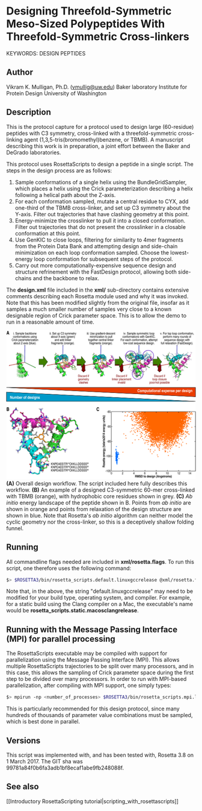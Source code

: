 # Designing Threefold-Symmetric Meso-Sized Polypeptides With Threefold-Symmetric Cross-linkers
KEYWORDS: DESIGN PEPTIDES 
## Author
Vikram K. Mulligan, Ph.D. (vmullig@uw.edu)
Baker laboratory
Institute for Protein Design
University of Washington

## Description

This is the protocol capture for a protocol used to design large (60-residue) peptides with C3 symmetry, cross-linked with a threefold-symmetric cross-linking agent (1,3,5-tris(bromomethyl)benzene, or TBMB).  A manuscript describing this work is in preparation, a joint effort between the Baker and DeGrado laboratories.

This protocol uses RosettaScripts to design a peptide in a single script.  The steps in the design process are as follows:

1.  Sample conformations of a single helix using the BundleGridSampler, which places a helix using the Crick parameterization describing a helix following a helical path about the Z-axis.
2.  For each conformation sampled, mutate a central residue to CYX, add one-third of the TBMB cross-linker, and set up C3 symmetry about the Y-axis.  Filter out trajectories that have clashing geometry at this point.
3.  Energy-minimize the crosslinker to pull it into a closed conformation.  Filter out trajectories that do not present the crosslinker in a closable conformation at this point.
4.  Use GenKIC to close loops, filtering for similarity to 4mer fragments from the Protein Data Bank and attempting design and side-chain minimization on each loop conformation sampled.  Choose the lowest-energy loop conformation for subsequent steps of the protocol.
5.  Carry out more computationally-expensive sequence design and structure refrinement with the FastDesign protocol, allowing both side-chains and the backbone to relax.

The **design.xml** file included in the **xml/** sub-directory contains extensive comments describing each Rosetta module used and why it was invoked.  Note that this has been modified slightly from the original file, insofar as it samples a much smaller number of samples very close to a known designable region of Crick parameter space.  This is to allow the demo to run in a reasonable amount of time.

![Design workflow](images/Design_approach.png)
**(A)**  Overall design workflow.  The script included here fully describes this workflow.  **(B)**  An example of a designed C3-symmetric 60-mer cross-linked with TBMB (orange), with hydrophobic core residues shown in grey.  **(C)** _Ab initio_ energy landscape of the peptide shown in B.  Points from _ab initio_ are shown in orange and points from relaxation of the design structure are shown in blue.  Note that Rosetta's _ab initio_ algorithm can neither model the cyclic geometry nor the cross-linker, so this is a deceptively shallow folding funnel.

## Running

All commandline flags needed are included in **xml/rosetta.flags**.  To run this script, one therefore uses the following command:
```bash
$> $ROSETTA3/bin/rosetta_scripts.default.linuxgccrelease @xml/rosetta.flags
```

Note that, in the above, the string "default.linuxgccrelease" may need to be modified for your build type, operating system, and compiler.  For example, for a static build using the Clang compiler on a Mac, the executable's name would be **rosetta\_scripts.static.macosclangrelease**.

## Running with the Message Passing Interface (MPI) for parallel processing

The RosettaScripts executable may be compiled with support for parallelization using the Message Passing Interface (MPI).  This allows multiple RosettaScripts trajectories to be split over many processors, and in this case, this allows the sampling of Crick parameter space during the first step to be divided over many processors.  In order to run with MPI-based parallelization, after compiling with MPI support, one simply types:
```bash
$> mpirun -np <number_of_processes> $ROSETTA3/bin/rosetta_scripts.mpi.linuxgccrelease @xml/rosetta.flags
```

This is particularly recommended for this design protocol, since many hundreds of thousands of parameter value combinations must be sampled, which is best done in parallel.

## Versions

This script was implemented with, and has been tested with, Rosetta 3.8 on 1 March 2017.  The GIT sha was 99781a84f0b6fa3adb1bf8ecaf1abe9fb248088f.

## See also
[[Introductory RosettaScripting tutorial|scripting_with_rosettascripts]]
